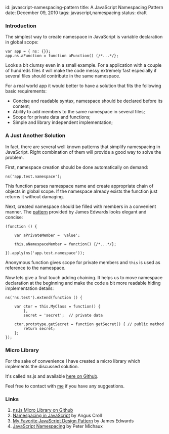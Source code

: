 id:     javascript-namespacing-pattern
title:  A JavaScript Namespacing Pattern
date:   December 09, 2010
tags:   javascript,namespacing
status: draft

### Introduction

The simplest way to create namespace in JavaScript is variable declaration in global scope:

    var app = { ns: {}};
    app.ns.aFunction = function aFunction() (/*...*/};
    
Looks a bit clumsy even in a small example.
For a application with a couple of hundreds files it will make the code messy extremely fast
especially if several files should contribute in the same namespace.

For a real world app it would better to have a solution that fits the following basic requirements:

*   Concise and readable syntax, namespace should be declared before its content;
*   Ability to add members to the same namespace in several files;
*   Scope for private data and functions;
*   Simple and library independent implementation;

### A Just Another Solution

In fact, there are several well known patterns that simplify namespacing in JavaScript.
Right combination of them will provide a good way to solve the problem.

First, namespace creation should be done automatically on demand:

    ns('app.test.namespace');

This function parses namespace name and create appropriate chain of objects in global scope.
If the namespace already exists the function just returns it without damaging.

Next, created namespace should be filled with members in a convenient manner.
The [pattern][edwards] provided by James Edwards looks elegant and concise:

    (function () {

        var aPrivateMember = 'value';
     
        this.aNamespaceMember = function() {/*...*/};
    
    }).apply(ns('app.test.namespace'));

Anonymous function gives scope for private members and `this` is used as reference to the namespace.

Now lets give a final touch adding chaining.
It helps us to move namespace declaration at the beginning
and make the code a bit more readable hiding implementation details:

    ns('ns.test').extend(function () {

        var ctor = this.MyClass = function() {
            },
            secret = 'secret';  // private data

        ctor.prototype.getSecret = function getSecret() { // public method
            return secret;
        };
    });
    
### Micro Library

For the sake of convenience I have created a micro library which implements the discussed solution.

It's called ns.js and available [here on Github][source].

Feel free to contact with [me][about] if you have any suggestions.

### Links

1. [ns.js Micro Library on Github][source]
2. [Namespacing in JavaScript][croll] by Angus Croll
3. [My Favorite JavaScript Design Pattern][edwards] by James Edwards
4. [JavaScript Namespacing][michaux] by Peter Michaux


[source]: http://github.com/yushchenko/ns.js
[croll]: http://javascriptweblog.wordpress.com/2010/12/07/namespacing-in-javascript/
[edwards]: http://blogs.sitepoint.com/2010/11/30/my-favorite-javascript-design-pattern/
[michaux]: http://michaux.ca/articles/javascript-namespacing
[about]: /about/
